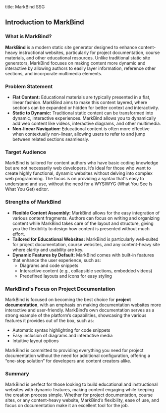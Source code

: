 <frontmatter>
  title: MarkBind SSG
</frontmatter>

<br>

## Introduction to MarkBind

### What is MarkBind?

**MarkBind** is a modern static site generator designed to enhance content-heavy instructional websites, particularly for project documentation, course materials, and other educational resources. Unlike traditional static site generators, MarkBind focuses on making content more dynamic and interactive by allowing authors to easily layer information, reference other sections, and incorporate multimedia elements.

### Problem Statement

- **Flat Content:** Educational materials are typically presented in a flat, linear fashion. MarkBind aims to make this content layered, where sections can be expanded or hidden for better context and interactivity.
- **Static to Dynamic:** Traditional static content can be transformed into dynamic, interactive experiences. MarkBind allows you to dynamically add web content like videos, interactive diagrams, and other multimedia.
- **Non-linear Navigation:** Educational content is often more effective when contextually non-linear, allowing users to refer to and jump between related sections seamlessly.

### Target Audience

MarkBind is tailored for content authors who have basic coding knowledge but are not necessarily web developers. It’s ideal for those who want to create highly functional, dynamic websites without delving into complex web programming. The focus is on providing a syntax that's easy to understand and use, without the need for a WYSIWYG (What You See Is What You Get) editor.

### Strengths of MarkBind

- **Flexible Content Assembly:** MarkBind allows for the easy integration of various content fragments. Authors can focus on writing and organizing content while MarkBind takes care of the layout and structure, giving you the flexibility to design how content is presented without much effort.
- **Tailored for Educational Websites:** MarkBind is particularly well-suited for project documentation, course websites, and any content-heavy site where clarity and usability are key.
- **Dynamic Features by Default:** MarkBind comes with built-in features that enhance the user experience, such as:
  - Diagrams and code snippets
  - Interactive content (e.g., collapsible sections, embedded videos)
  - Predefined layouts and icons for easy styling

### MarkBind's Focus on Project Documentation

MarkBind is focused on becoming the best choice for **project documentation**, with an emphasis on making documentation websites more interactive and user-friendly. MarkBind’s own documentation serves as a strong example of the platform’s capabilities, showcasing the various features it provides out of the box, such as:
- Automatic syntax highlighting for code snippets
- Easy inclusion of diagrams and interactive media
- Intuitive layout options

MarkBind is committed to providing everything you need for project documentation without the need for additional configuration, offering a “one-stop solution” for developers and content creators alike.

### Summary

MarkBind is perfect for those looking to build educational and instructional websites with dynamic features, making content engaging while keeping the creation process simple. Whether for project documentation, course sites, or any content-heavy website, MarkBind’s flexibility, ease of use, and focus on documentation make it an excellent tool for the job.
